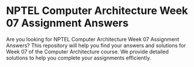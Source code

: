 # NPTEL Computer Architecture Week 07 Assignment Answers

Are you looking for NPTEL Computer Architecture Week 07 Assignment Answers? This repository will help you find your answers and solutions for Week 07 of the Computer Architecture course. We provide detailed solutions to help you complete your assignments efficiently.